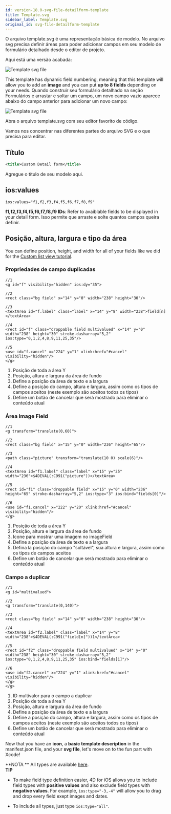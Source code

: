 ```yaml
---
id: version-18.0-svg-file-detailform-template
title: Template.svg
sidebar_label: Template.svg
original_id: svg-file-detailform-template
---
```


O arquivo template.svg é uma representação básica de modelo. No arquivo svg precisa definir áreas para poder adicionar campos em seu modelo de formulário detalhado desde o editor de projeto.

Aqui está uma versão acabada:

![Template svg file](assets/en/custom-detailform/detailform-template-svg-file.png)

This template has dynamic field numbering, meaning that this template will allow you to add an **image** and you can put **up to 8 fields** depending on your needs. Quando construir seu formulário detalhado na seção Formulários e arrastar e soltar um campo, um novo campo vazio aparece abaixo do campo anterior para adicionar um novo campo:

![Template svg file](assets/en/custom-detailform/detailform-dynamic-field-number.png)

Abra o arquivo template.svg com seu editor favorito de código.

Vamos nos concentrar nas diferentes partes do arquivo SVG e o que precisa para editar.

## Título
```xml
<title>Custom Detail form</title>
```

Agregue o título de seu modelo aqui.

## ios:values

```
ios:values="f1,f2,f3,f4,f5,f6,f7,f8,f9"
```

**f1,f2,f3,f4,f5,f6,f7,f8,f9 IDs**: Refer to avaiblable fields to be displayed in your detail form. Isso permite que arraste e solte quantos campos queira definir.

## Posição, altura, largura e tipo da área
You can define position, height, and width for all of your fields like  we did for the [Custom list view tutorial](creating-listform.html).

### Propriedades de campo duplicadas

```
//1
<g id="f" visibility="hidden" ios:dy="35">

//2
<rect class="bg field" x="14" y="0" width="238" height="30"/>

//3
<textArea id="f.label" class="label" x="14" y="8" width="238">field[n]</textArea>

//4
<rect id="f" class="droppable field multivalued" x="14" y="0" width="238" height="30" stroke-dasharray="5,2" ios:type="0,1,2,4,8,9,11,25,35"/>

//5
<use id="f.cancel" x="224" y="1" xlink:href="#cancel" visibility="hidden"/>
</g>
```

1. Posição de toda a área Y
2. Posição, altura e largura da área de fundo
3. Define a posição da área de texto e a largura
4. Define a posição do campo, altura e largura, assim como os tipos de campos aceitos (neste exemplo são aceitos todos os tipos)
5. Define um botão de cancelar que será mostrado para eliminar o conteúdo atual

### Área Image Field

```
//1
<g transform="translate(0,60)">

//2
<rect class="bg field" x="15" y="0" width="236" height="65"/>

//3
<path class="picture" transform="translate(10 0) scale(6)"/>

//4
<textArea id="f1.label" class="label" x="15" y="25" width="236">$4DEVAL(:C991("picture"))</textArea>

//5
<rect id="f1" class="droppable field" x="15" y="0" width="236" height="65" stroke-dasharray="5,2" ios:type="3" ios:bind="fields[0]"/>

//6
<use id="f1.cancel" x="222" y="20" xlink:href="#cancel" visibility="hidden"/>
</g>
```

1. Posição de toda a área Y
2. Posição, altura e largura da área de fundo
3. Icone para mostrar uma imagem no imageField
4. Define a posição da área de texto e a largura
5. Defina la posição do campo "soltável", sua altura e largura, assim como os tipos de campos aceitos
6. Define um botão de cancelar que será mostrado para eliminar o conteúdo atual


### Campo a duplicar

```
//1
<g id="multivalued">

//2
<g transform="translate(0,140)">

//3
<rect class="bg field" x="14" y="0" width="238" height="30"/>

//4
<textArea id="f2.label" class="label" x="14" y="8" width="238">$4DEVAL(:C991("field[n]"))1</textArea>

//5
<rect id="f2" class="droppable field multivalued" x="14" y="0" width="238" height="30" stroke-dasharray="5,2" ios:type="0,1,2,4,8,9,11,25,35" ios:bind="fields[1]"/>

//6
<use id="f2.cancel" x="224" y="1" xlink:href="#cancel" visibility="hidden"/>
</g>
</g>
```

1. ID multivalor para o campo a duplicar
2. Posição de toda a área Y
3. Posição, altura e largura da área de fundo
4. Define a posição da área de texto e a largura
5. Define a posição do campo, altura e largura, assim como os tipos de campos aceitos (neste exemplo são aceitos todos os tipos)
6. Define um botão de cancelar que será mostrado para eliminar o conteúdo atual

Now that you have an **icon**, a **basic template description** in the manifest.json file, and your **svg file**, let's move on to the fun part with Xcode!<div markdown="1" class = "tips">
**NOTA **
All types are available [here](http://doc.4d.com/4Dv17/4D/17/Field-and-Variable-Types.302-3729410.en.html).</div> <div markdown="1" class = "tips">
**TIP**

* To make field type definition easier, 4D for iOS allows you to include field types with **positive values** and also exclude field types with **negative values**. For example, `ios:type="-3,-4"` will allow you to drag and drop every field exept images and dates.

* To include all types, just type `ios:type="all"`.</div>

